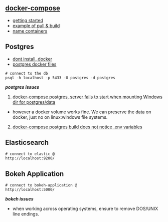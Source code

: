 
## [docker-compose](https://docs.docker.com/compose/)
 - [getting started](https://docs.docker.com/compose/gettingstarted/)
 - [example of pull & build ](https://docs.docker.com/compose/reference/pull/)
 - [name containers](https://stackoverflow.com/a/35662191/4538066)
 
## Postgres
  - [dont install, docker](https://hackernoon.com/dont-install-postgres-docker-pull-postgres-bee20e200198)
  - [postgres docker files](https://github.com/docker-library/postgres/blob/cad3d8b1f7ee31f3592c2911e014e81b9b2a1c8d/10/alpine/Dockerfile)
  
```
# connect to the db 
psql -h localhost -p 5433 -U postgres -d postgres
```

***postgres issues***
 1. [docker-compose postgres, server fails to start when mounting Windows dir for postgres/data](https://forums.docker.com/t/data-directory-var-lib-postgresql-data-pgdata-has-wrong-ownership/17963/24)
  - however a docker volume works fine. We can preserve the data on docker, just no on linux:windows file systems.
 2. [docker-compose postgres build does not notice .env variables](https://github.com/docker-library/postgres/issues/537)
	
## Elasticsearch

```
# connect to elastic @
http://localhost:9200/
```


## Bokeh Application

```
# connect to bokeh-application @
http://localhost:5000/
```

***bokeh issues***
 - when working across operating systems, ensure to remove DOS/UNIX line endings.